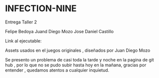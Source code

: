 # INFECTION-NINE

Entrega Taller 2 

Felipe Bedoya
Juand Diego Mozo
Jose Daniel Castillo

Link al ejecutable: 

Assets usados en el juegos
originales , diseñados por Juan Diego Mozo

Se presento un problema de casi toda la tarde y noche en la pagina de git hub , por lo que no se pudo subir hasta hoy en la mañana,
gracias por entender , quedamos atentos a cualquier inquietud.
